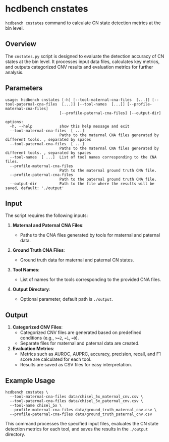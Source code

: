 # hcdbench cnstates

`hcdbench cnstates` command to calculate CN state detection metrics at the bin level.

## Overview

The `cnstates.py` script is designed to evaluate the detection accuracy of CN states at the bin level. It processes input data files, calculates key metrics, and outputs categorized CNV results and evaluation metrics for further analysis.

## Parameters
```shell
usage: hcdbench cnstates [-h] [--tool-maternal-cna-files  [...]] [--tool-paternal-cna-files  [...]] [--tool-names  [...]] [--profile-maternal-cna-files]
                        [--profile-paternal-cna-files] [--output-dir]

options:
  -h, --help            show this help message and exit
  --tool-maternal-cna-files  [ ...]
                        Paths to the maternal CNA files generated by different tools. , separated by spaces
  --tool-paternal-cna-files  [ ...]
                        Paths to the maternal CNA files generated by different tools. , separated by spaces
  --tool-names  [ ...]  List of tool names corresponding to the CNA files.
  --profile-maternal-cna-files 
                        Path to the maternal ground truth CNA file.
  --profile-paternal-cna-files 
                        Path to the paternal ground truth CNA file.
  --output-dir          Path to the file where the results will be saved, default: './output'
```

## Input

The script requires the following inputs:

1. **Maternal and Paternal CNA Files**:
   - Paths to the CNA files generated by tools for maternal and paternal data.

2. **Ground Truth CNA Files**:
   - Ground truth data for maternal and paternal CN states.

3. **Tool Names**:
   - List of names for the tools corresponding to the provided CNA files.

4. **Output Directory**:
   - Optional parameter, default path is `./output`.

## Output

1. **Categorized CNV Files**:
   - Categorized CNV files are generated based on predefined conditions (e.g., `>=2`, `=1`, `=0`).
   - Separate files for maternal and paternal data are created.
2. **Evaluation Metrics**:
   - Metrics such as AUROC, AUPRC, accuracy, precision, recall, and F1 score are calculated for each tool.
   - Results are saved as CSV files for easy interpretation.

## Example Usage

```shell
hcdbench cnstates \
  --tool-maternal-cna-files data/chisel_5x_maternal_cnv.csv \
  --tool-paternal-cna-files data/chisel_5x_paternal_cnv.csv \
  --tool-name chisel_5x \
  --profile-maternal-cna-files data/ground_truth_maternal_cnv.csv \
  --profile-paternal-cna-files data/ground_truth_paternal_cnv.csv
```

This command processes the specified input files, evaluates the CN state detection metrics for each tool, and saves the results in the `./output` directory.


